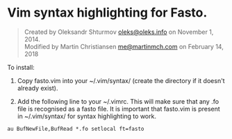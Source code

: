 # Vim syntax highlighting for Fasto.

> Created by Oleksandr Shturmov <oleks@oleks.info> on November 1, 2014.  
> Modified by Martin Christiansen <me@martinmch.com> on February 14, 2018

To install:

1. Copy fasto.vim into your ~/.vim/syntax/ (create the directory if it doesn't
   already exist).

2. Add the following line to your ~/.vimrc. This will make sure that any .fo
   file is recognised as a fasto file. It is important that fasto.vim is present
   in ~/.vim/syntax/ for syntax highlighting to work.
```vimscript    
au BufNewFile,BufRead *.fo setlocal ft=fasto
```
